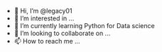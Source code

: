 - 👋 Hi, I’m @legacy01
- 👀 I’m interested in ...
- 🌱 I’m currently learning Python for Data science
- 💞️ I’m looking to collaborate on ...
- 📫 How to reach me ...

<!---
legacy01/legacy01 is a ✨ special ✨ repository because its `README.md` (this file) appears on your GitHub profile.
You can click the Preview link to take a look at your changes.
--->
